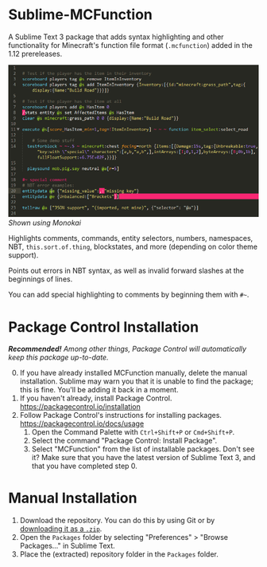 # Sublime-MCFunction
A Sublime Text 3 package that adds syntax highlighting and other functionality for Minecraft's function file format (`.mcfunction`) added in the 1.12 prereleases.

![Demonstration of highlighting](pics/demo1.png)  
*Shown using Monokai*

Highlights comments, commands, entity selectors, numbers, namespaces, NBT, `this.sort.of.thing`, blockstates, and more (depending on color theme support).

Points out errors in NBT syntax, as well as invalid forward slashes at the beginnings of lines.

You can add special highlighting to comments by beginning them with `#~`.

# Package Control Installation
***Recommended!** Among other things, Package Control will automatically keep this package up-to-date.*

0. If you have already installed MCFunction manually, delete the manual installation. Sublime may warn you that it is unable to find the package; this is fine. You'll be adding it back in a moment.
1. If you haven't already, install Package Control. https://packagecontrol.io/installation
2. Follow Package Control's instructions for installing packages. https://packagecontrol.io/docs/usage
   1. Open the Command Palette with `Ctrl+Shift+P` or `Cmd+Shift+P`.
   2. Select the command "Package Control: Install Package".
   3. Select "MCFunction" from the list of installable packages. Don't see it? Make sure that you have the latest version of Sublime Text 3, and that you have completed step 0.

# Manual Installation
1. Download the repository. You can do this by using Git or by [downloading it as a `.zip`](https://github.com/AjaxGb/Sublime-MCFunction/archive/master.zip).
2. Open the `Packages` folder by selecting "Preferences" > "Browse Packages..." in Sublime Text.
3. Place the (extracted) repository folder in the `Packages` folder.
